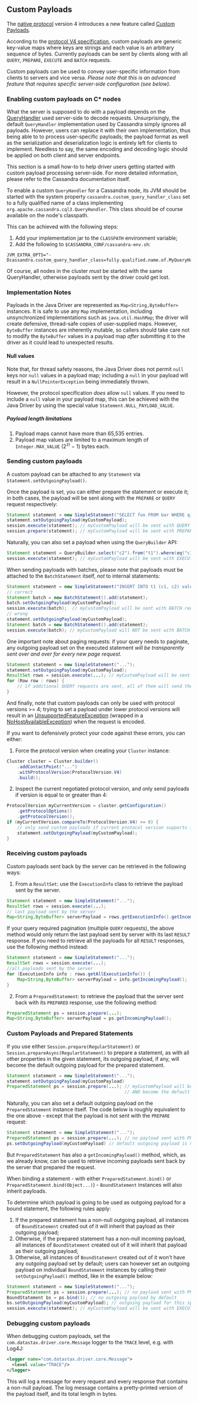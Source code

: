 ## Custom Payloads

The [native protocol](../native_protocol/) version 4 introduces a new feature called [Custom Payloads][CASSANDRA-8553].

According to the [protocol V4 specification][v4spec], custom payloads are generic key-value maps
where keys are strings and each value is an arbitrary sequence of bytes. Currently payloads 
can be sent by clients along with all `QUERY`, `PREPARE`, `EXECUTE` and `BATCH` requests.

Custom payloads can be used to convey user-specific information from clients to servers and vice versa.
_Please note that this is an advanced feature that requires specific server-side configuration (see below)._

### Enabling custom payloads on C* nodes

What the server is supposed to do with a payload depends on the [QueryHandler][qh] used server-side
to decode requests. Unsurprisingly, the default `QueryHandler` implementation used by Cassandra 
simply ignores all payloads. However, users can replace it with their own implementation,
thus being able to to process user-specific payloads; the payload format as well as
the serialization and deserialization logic is entirely left for clients to implement.
Needless to say, the same encoding and decoding logic should be applied on both client
and server endpoints.

This section is a small how-to to help driver users getting started with 
custom payload processing server-side. For more detailed information, 
please refer to the Cassandra documentation itself.

To enable a custom `QueryHandler` for a Cassandra node, its JVM should be
started with the system property `cassandra.custom_query_handler_class` set
to a fully qualified name of a class implementing `org.apache.cassandra.cql3.QueryHandler`.
This class should be of course available on the node's classpath.

This can be achieved with the following steps:

1. Add your implementation jar to the `CLASSPATH` environment variable;
2. Add the following to `$CASSANDRA_CONF/cassandra-env.sh`:

```
JVM_EXTRA_OPTS="-Dcassandra.custom_query_handler_class=fully.qualified.name.of.MyQueryHandler"
```

Of course, all nodes in the cluster *must* be started with the same QueryHandler, otherwise
payloads sent by the driver could get lost.

### Implementation Notes

Payloads in the Java Driver are represented as `Map<String,ByteBuffer>` instances.
It is safe to use any `Map` implementation, including unsynchronized implementations 
such as `java.util.HashMap`; the driver will create defensive, thread-safe copies of
user-supplied maps. However, `ByteBuffer` instances are inherently mutable,
so callers should take care not to modify the `ByteBuffer` values in a payload map *after* submitting it 
to the driver as it could lead to unexpected results.

#### Null values

Note that, for thread safety reasons, the Java Driver does not permit `null` keys nor `null` values in a payload map; 
including a `null` in your payload will result in a `NullPointerException` being immediately thrown.

However, the protocol specification *does* allow `null` values. If you need to include
a `null` value in your payload map, this can be achieved with the Java Driver
by using the special value `Statement.NULL_PAYLOAD_VALUE`.

##### Payload length limitations

1. Payload maps cannot have more than 65,535 entries.
2. Payload map values are limited to a maximum length of `Integer.MAX_VALUE` (2<sup><small>31</small></sup> − 1) bytes each.

### Sending custom payloads

A custom payload can be attached to any `Statement` via `Statement.setOutgoingPayload()`.

Once the payload is set, you can either prepare the statement or execute it; 
in both cases, the payload will be sent along with the `PREPARE` or `QUERY` request respectively:

```java
Statement statement = new SimpleStatement("SELECT foo FROM bar WHERE qix = 1");
statement.setOutgoingPayload(myCustomPayload);
session.execute(statement); // myCustomPayload will be sent with QUERY request
session.prepare(statement); // myCustomPayload will be sent with PREPARE request
```

Naturally, you can also set a payload when using the `QueryBuilder` API:

```java
Statement statement = QueryBuilder.select("c2").from("t1").where(eq("c1", 1)).setOutgoingPayload(myCustomPayload);
session.execute(statement); // myCustomPayload will be sent with EXECUTE request
```

When sending payloads with batches, please note that payloads must be attached to the 
`BatchStatement` itself, *not* to internal statements:

```java
Statement statement = new SimpleStatement("INSERT INTO t1 (c1, c2) values ('foo', 'bar')")
// correct
Statement batch = new BatchStatement().add(statement);
batch.setOutgoingPayload(myCustomPayload);
session.execute(batch);  // myCustomPayload will be sent with BATCH request
// wrong
statement.setOutgoingPayload(myCustomPayload);
Statement batch = new BatchStatement().add(statement);
session.execute(batch); // myCustomPayload will NOT be sent with BATCH request
```

One important note about paging requests: if your query needs to paginate,
any outgoing payload set on the executed statement *will be transparently 
sent over and over for every new page request*.

```java
Statement statement = new SimpleStatement("...");
statement.setOutgoingPayload(myCustomPayload);
ResultSet rows = session.execute(...); // myCustomPayload will be sent with first QUERY request
for (Row row : rows) {
    // if additional QUERY requests are sent, all of them will send the same payload
}
```

And finally, note that custom payloads can only be used with protocol versions >= 4; 
trying to set a payload under lower protocol versions will result in 
an [UnsupportedFeatureException][ufe] (wrapped in a [NoHostAvailableException][nhae])
when the request is encoded.

If you want to defensively protect your code against these errors, you can either:

1) Force the protocol version when creating your `Cluster` instance:

```java
Cluster cluster = Cluster.builder()
    .addContactPoint("...")
    .withProtocolVersion(ProtocolVersion.V4)
    .build();
```

2) Inspect the current negotiated protocol version, and only send payloads if version is equal to or
greater than 4:

```java
ProtocolVersion myCurrentVersion = cluster.getConfiguration()
    .getProtocolOptions()
    .getProtocolVersion();
if (myCurrentVersion.compareTo(ProtocolVersion.V4) >= 0) {
    // only send custom payloads if current protocol version supports it
    statement.setOutgoingPayload(myCustomPayload);
}
```

### Receiving custom payloads
 
Custom payloads sent back by the server can be retrieved in the following ways:

1) From a `ResultSet`: use the `ExecutionInfo` class to retrieve the payload sent by the server.

```java
Statement statement = new SimpleStatement("...");
ResultSet rows = session.execute(...);
// last payload sent by the server
Map<String,ByteBuffer> serverPayload = rows.getExecutionInfo().getIncomingPayload();
```

If your query required pagination (multiple `QUERY` requests),
the above method would only return the last payload sent by server
with its last `RESULT` response. If you need to retrieve all the 
payloads for all `RESULT` responses, use the following method instead:

```java
Statement statement = new SimpleStatement("...");
ResultSet rows = session.execute(...);
//all payloads sent by the server
for (ExecutionInfo info : rows.getAllExecutionInfo()) {
    Map<String,ByteBuffer> serverPayload = info.getIncomingPayload();
}
```

2) From a `PreparedStatement`: to retrieve the payload that the server sent back
with its `PREPARED` response, use the following method:

```java
PreparedStatement ps = session.prepare(...);
Map<String,ByteBuffer> serverPayload = ps.getIncomingPayload();
```

### Custom Payloads and Prepared Statements

If you use either `Session.prepare(RegularStatement)` or `Session.prepareAsync(RegularStatement)`
to prepare a statement, as with all other properties in the given statement, its outgoing
payload, if any, will become the default outgoing payload for the prepared statement.

```java
Statement statement = new SimpleStatement("...");
statement.setOutgoingPayload(myCustomPayload)
PreparedStatement ps = session.prepare(...); // myCustomPayload will be sent with PREPARE request 
                                             // AND become the default outgoing payload
```

Naturally, you can also set a default outgoing payload on the `PreparedStatement` instance itself.
The code below is roughly equivalent to the one above - except that the payload is not sent
with the `PREPARE` request:

```java
Statement statement = new SimpleStatement("...");
PreparedStatement ps = session.prepare(...); // no payload sent with PREPARE request
ps.setOutgoingPayload(myCustomPayload) // default outgoing payload is now myCustomPayload
```

But `PreparedStatement` has also a `getIncomingPayload()` method, which, as we already know, 
can be used to retrieve incoming payloads sent back by the server that prepared the request.

When binding a statement - with either `PreparedStatement.bind()` or `PreparedStatement.bind(Object...)`) - 
`BoundStatement` instances will also inherit payloads.

To determine which payload is going to be used as outgoing payload for a bound statement,
the following rules apply:

1. If the prepared statement has a non-null outgoing payload, all instances of `BoundStatement`
   created out of it will inherit that payload as their outgoing payload;
2. Otherwise, if the prepared statement has a non-null incoming payload, all instances of `BoundStatement`
   created out of it will inherit that payload as their outgoing payload;
3. Otherwise, all instances of `BoundStatement` created out of it
   won't have any outgoing payload set by default; users can however set an outgoing payload on 
   individual `BoundStatement` instances by calling their `setOutgoingPayload()` method,
   like in the example below:
   
```java
Statement statement = new SimpleStatement("...");
PreparedStatement ps = session.prepare(...); // no payload sent with PREPARE request
BoundStatement bs = ps.bind(1); // no outgoing payload by default
bs.setOutgoingPayload(myCustomPayload); // outgoing payload for this specific statement
session.execute(statement); // myCustomPayload will be sent with EXECUTE request for this bound statement only
```

### Debugging custom payloads

When debugging custom payloads, set the `com.datastax.driver.core.Message` logger to the `TRACE` level, e.g. with Log4J:
                                                                                                              
```xml
<logger name="com.datastax.driver.core.Message">
  <level value="TRACE"/>
</logger>
```

This will log a message for every request and every response that contains a non-null payload. 
The log message contains a pretty-printed version of the payload itself, and its total length in bytes.

[CASSANDRA-8553]: https://issues.apache.org/jira/browse/CASSANDRA-8553
[v4spec]: https://github.com/apache/cassandra/blob/trunk/doc/native_protocol_v4.spec
[qh]: https://issues.apache.org/jira/browse/CASSANDRA-6659
[nhae]: http://docs.datastax.com/en/drivers/java/3.3/com/datastax/driver/core/exceptions/NoHostAvailableException.html
[chm]: https://docs.oracle.com/javase/8/docs/api/java/util/concurrent/ConcurrentHashMap.html
[immutablemap]: http://docs.guava-libraries.googlecode.com/git/javadoc/com/google/common/collect/ImmutableMap.html
[ufe]:http://docs.datastax.com/en/drivers/java/3.3/com/datastax/driver/core/exceptions/UnsupportedFeatureException.html

